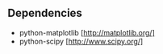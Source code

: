 Dependencies
---
* python-matplotlib [http://matplotlib.org/]
* python-scipy [http://www.scipy.org/]
